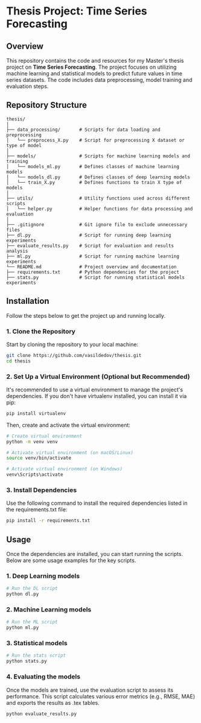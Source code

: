 # Thesis Project: Time Series Forecasting

## Overview

This repository contains the code and resources for my Master's thesis project on
**Time Series Forecasting**. The project focuses on utilizing machine learning
and statistical models to predict future values in time series datasets.
The code includes data preprocessing, model training and evaluation steps.

## Repository Structure
```
thesis/
│
├── data_processing/       # Scripts for data loading and preprocessing
│   └── preprocess_X.py    # Script for preprocessing X dataset or type of model
│
├── models/                # Scripts for machine learning models and training
│   └── models_ml.py       # Defines classes of machine learning models
│   └── models_dl.py       # Defines classes of deep learning models
│   └── train_X.py         # Defines functions to train X type of models
│
├── utils/                 # Utility functions used across different scripts
│   └── helper.py          # Helper functions for data processing and evaluation
│
├── .gitignore             # Git ignore file to exclude unnecessary files
├── dl.py                  # Script for running deep learning experiments
├── evaluate_results.py    # Script for evaluation and results analysis
├── ml.py                  # Script for running machine learning experiments
└── README.md              # Project overview and documentation
├── requirements.txt       # Python dependencies for the project
├── stats.py               # Script for running statistical models experiments
```

## Installation

Follow the steps below to get the project up and running locally.

### 1. Clone the Repository

Start by cloning the repository to your local machine:

```bash
git clone https://github.com/vasildedov/thesis.git
cd thesis
```

### 2. Set Up a Virtual Environment (Optional but Recommended)
It's recommended to use a virtual environment to manage the project's dependencies. If you don't have virtualenv installed, you can install it via pip:

```bash
pip install virtualenv
```
Then, create and activate the virtual environment:
```bash
# Create virtual environment
python -m venv venv

# Activate virtual environment (on macOS/Linux)
source venv/bin/activate

# Activate virtual environment (on Windows)
venv\Scripts\activate
```

### 3. Install Dependencies
Use the following command to install the required dependencies listed in the requirements.txt file:

```bash
pip install -r requirements.txt
```

## Usage
Once the dependencies are installed, you can start running the scripts. Below are some usage examples for the key scripts.

### 1. Deep Learning models

```bash
# Run the DL script
python dl.py
```

### 2. Machine Learning models

```bash
# Run the ML script
python ml.py
```

### 3. Statistical models

```bash
# Run the stats script
python stats.py
```

### 4. Evaluating the models
Once the models are trained, use the evaluation script to assess its performance. This script calculates various error metrics (e.g., RMSE, MAE) and exports the results as .tex tables.

```bash
python evaluate_results.py
```
